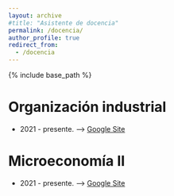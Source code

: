 ```yaml
---
layout: archive
#title: "Asistente de docencia"
permalink: /docencia/
author_profile: true
redirect_from:
  - /docencia
---
```


{% include base_path %}

Organización industrial 
======
* 2021 - presente. --> [Google Site](https://sites.google.com/view/iouba4/home) 


Microeconomía II
======
* 2021 - presente. --> [Google Site]([https://sites.google.com/view/iouba4/home](https://sites.google.com/view/micro22021)) 
